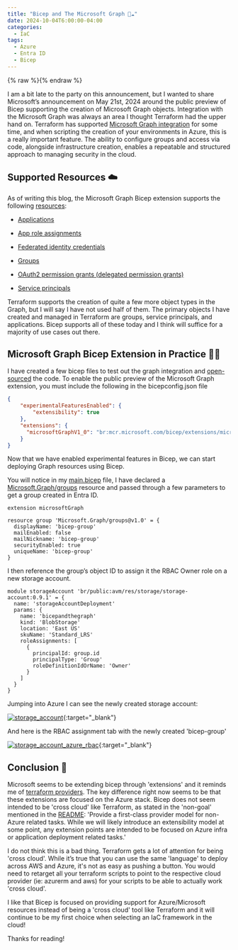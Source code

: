 ```yaml
---
title: "Bicep and The Microsoft Graph 💪☁️"
date: 2024-10-04T6:00:00-04:00
categories:
  - IaC
tags:
  - Azure
  - Entra ID
  - Bicep
---
```


{% raw %}<img src="/blog/assets/images/blog_images/bicep-and-the-microsoft-graph/blog_image.jpg" alt="">{% endraw %}

I am a bit late to the party on this announcement, but I wanted to share Microsoft’s announcement on May 21st, 2024 around the public preview of Bicep supporting the creation of Microsoft Graph objects. Integration with the Microsoft Graph was always an area I thought Terraform had the upper hand on. Terraform has supported [Microsoft Graph integration](https://registry.terraform.io/providers/hashicorp/azuread/latest/docs/guides/microsoft-graph) for some time, and when scripting the creation of your environments in Azure, this is a really important feature. The ability to configure groups and access via code, alongside infrastructure creation, enables a repeatable and structured approach to managing security in the cloud.

## Supported Resources ☁️

As of writing this blog, the Microsoft Graph Bicep extension supports the following [resources](https://learn.microsoft.com/en-us/graph/templates/reference/overview?view=graph-bicep-1.0#supported-resources):

- [Applications](https://learn.microsoft.com/en-us/graph/templates/reference/applications?view=graph-bicep-1.0)

- [App role assignments](https://learn.microsoft.com/en-us/graph/templates/reference/approleassignedto?view=graph-bicep-1.0)

- [Federated identity credentials](https://learn.microsoft.com/en-us/graph/templates/reference/federatedidentitycredentials?view=graph-bicep-1.0)

- [Groups](https://learn.microsoft.com/en-us/graph/templates/reference/groups?view=graph-bicep-1.0)

- [OAuth2 permission grants (delegated permission grants)](https://learn.microsoft.com/en-us/graph/templates/reference/oauth2permissiongrants?view=graph-bicep-1.0)

- [Service principals](https://learn.microsoft.com/en-us/graph/templates/reference/serviceprincipals?view=graph-bicep-1.0)

Terraform supports the creation of quite a few more object types in the Graph, but I will say I have not used half of them. The primary objects I have created and managed in Terraform are groups, service principals, and applications. Bicep supports all of these today and I think will suffice for a majority of use cases out there.

## Microsoft Graph Bicep Extension in Practice 🤾‍♂️

I have created a few bicep files to test out the graph integration and [open-sourced]( https://github.com/Schiiss/blog/tree/master/code/bicep-and-the-microsoft-graph) the code. To enable the public preview of the Microsoft Graph extension, you must include the following in the bicepconfig.json file

```json
{
    "experimentalFeaturesEnabled": {
        "extensibility": true
    },
    "extensions": {
      "microsoftGraphV1_0": "br:mcr.microsoft.com/bicep/extensions/microsoftgraph/v1.0:0.1.8-preview"
    }
}
```

Now that we have enabled experimental features in Bicep, we can start deploying Graph resources using Bicep.

You will notice in my [main.bicep]( https://github.com/Schiiss/blog/tree/master/code/bicep-and-the-microsoft-graph/main.bicep) file, I have declared a [Microsoft.Graph/groups](https://learn.microsoft.com/en-us/graph/templates/reference/groups?view=graph-bicep-1.0) resource and passed through a few parameters to get a group created in Entra ID.

```bicep
extension microsoftGraph

resource group 'Microsoft.Graph/groups@v1.0' = {
  displayName: 'bicep-group'
  mailEnabled: false
  mailNickname: 'bicep-group'
  securityEnabled: true
  uniqueName: 'bicep-group'
}
```

I then reference the group’s object ID to assign it the RBAC Owner role on a new storage account.

```bicep
module storageAccount 'br/public:avm/res/storage/storage-account:0.9.1' = {
  name: 'storageAccountDeployment'
  params: {
    name: 'bicepandthegraph'
    kind: 'BlobStorage'
    location: 'East US'
    skuName: 'Standard_LRS'
    roleAssignments: [
      {
        principalId: group.id
        principalType: 'Group'
        roleDefinitionIdOrName: 'Owner'
      }
    ]
  }
}
```

Jumping into Azure I can see the newly created storage account:

[![storage_account](/blog/assets/images/blog_images/bicep-and-the-microsoft-graph/storage_account_azure.png)](/blog/assets/images/blog_images/bicep-and-the-microsoft-graph/storage_account_azure.png){:target="_blank"}

And here is the RBAC assignment tab with the newly created 'bicep-group'

[![storage_account_azure_rbac](/blog/assets/images/blog_images/bicep-and-the-microsoft-graph/storage_account_azure_rbac_azure.png)](/blog/assets/images/blog_images/bicep-and-the-microsoft-graph/storage_account_azure_rbac_azure.png){:target="_blank"}

## Conclusion 🏁

Microsoft seems to be extending bicep through 'extensions' and it reminds me of [terraform providers](https://developer.hashicorp.com/terraform/language/providers). The key difference right now seems to be that these extensions are focused on the Azure stack. Bicep does not seem intended to be 'cross cloud' like Terraform, as stated in the 'non-goal' mentioned in the [README](https://github.com/Azure/bicep?tab=readme-ov-file#non-goals): 'Provide a first-class provider model for non-Azure related tasks. While we will likely introduce an extensibility model at some point, any extension points are intended to be focused on Azure infra or application deployment related tasks.'

I do not think this is a bad thing. Terraform gets a lot of attention for being 'cross cloud'. While it’s true that you can use the same 'language' to deploy across AWS and Azure, it's not as easy as pushing a button. You would need to retarget all your terraform scripts to point to the respective cloud provider (ie: azurerm and aws) for your scripts to be able to actually work 'cross cloud'.

I like that Bicep is focused on providing support for Azure/Microsoft resources instead of being a 'cross cloud' tool like Terraform and it will continue to be my first choice when selecting an IaC framework in the cloud!

Thanks for reading!
